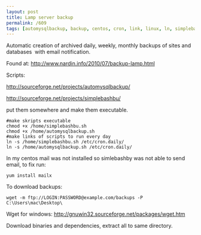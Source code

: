 ```yaml
---
layout: post
title: Lamp server backup
permalink: /609
tags: [automysqlbackup, backup, centos, cron, link, linux, ln, simplebashbu, ubuntu, wget]
---
```


Automatic creation of archived daily, weekly, monthly backups of sites and databases  with email notification.

Found at: http://www.nardin.info/2010/07/backup-lamp.html

Scripts:

http://sourceforge.net/projects/automysqlbackup/

http://sourceforge.net/projects/simplebashbu/

put them somewhere and make them executable.

    #make skripts executable
    chmod +x /home/simplebashbu.sh
    chmod +x /home/automysqlbackup.sh
    #make links of scripts to run every day
    ln -s /home/simplebashbu.sh /etc/cron.daily/
    ln -s /home/automysqlbackup.sh /etc/cron.daily/

In my centos mail was not installed so simlebashby was not able to send email, to fix run:

    yum install mailx

To download backups:

    wget -m ftp://LOGIN:PASSWORD@example.com/backups -P C:\Users\mac\Desktop\

Wget for windows: http://gnuwin32.sourceforge.net/packages/wget.htm

Download binaries and dependencies, extract all to same directory.
